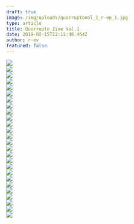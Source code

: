 ```yaml
---
draft: true
image: /img/uploads/quorruptovol_1_r-ep_1.jpg
type: article
title: Quorrupto Zine Vol.1
date: 2019-02-15T22:11:48.464Z
author: r-ev
featured: false
---
```

<div><img src="/img/uploads/QuorruptoVol_1_R-EP_1.jpg"></div>

<div><img src="/img/uploads/QuorruptoVol_1_R-EP_2.jpg"></div>

<div><img src="/img/uploads/QuorruptoVol_1_R-EP_3.jpg"></div>

<div><img src="/img/uploads/QuorruptoVol_1_R-EP_4.jpg"></div>

<div><img src="/img/uploads/QuorruptoVol_1_R-EP_5.jpg"></div>

<div><img src="/img/uploads/QuorruptoVol_1_R-EP_6.jpg"></div>

<div><img src="/img/uploads/QuorruptoVol_1_R-EP_7.jpg"></div>

<div><img src="/img/uploads/QuorruptoVol_1_R-EP_8.jpg"></div>

<div><img src="/img/uploads/QuorruptoVol_1_R-EP_9.jpg"></div>

<div><img src="/img/uploads/QuorruptoVol_1_R-EP_10.jpg"></div>

<div><img src="/img/uploads/QuorruptoVol_1_R-EP_11.jpg"></div>

<div><img src="/img/uploads/QuorruptoVol_1_R-EP_12.jpg"></div>

<div><img src="/img/uploads/QuorruptoVol_1_R-EP_13.jpg"></div>

<div><img src="/img/uploads/QuorruptoVol_1_R-EP_14.jpg"></div>

<div><img src="/img/uploads/QuorruptoVol_1_R-EP_15.jpg"></div>

<div><img src="/img/uploads/QuorruptoVol_1_R-EP_16.jpg"></div>

<div><img src="/img/uploads/QuorruptoVol_1_R-EP_17.jpg"></div>

<div><img src="/img/uploads/QuorruptoVol_1_R-EP_18.jpg"></div>

<div><img src="/img/uploads/QuorruptoVol_1_R-EP_19.jpg"></div>

<div><img src="/img/uploads/QuorruptoVol_1_R-EP_20.jpg"></div>

<div><img src="/img/uploads/QuorruptoVol_1_R-EP_21.jpg"></div>

<div><img src="/img/uploads/QuorruptoVol_1_R-EP_22.jpg"></div>

<div><img src="/img/uploads/QuorruptoVol_1_R-EP_23.jpg"></div>

<div><img src="/img/uploads/QuorruptoVol_1_R-EP_24.jpg"></div>

<div><img src="/img/uploads/QuorruptoVol_1_R-EP_25.jpg"></div>

<div><img src="/img/uploads/QuorruptoVol_1_R-EP_26.jpg"></div>

